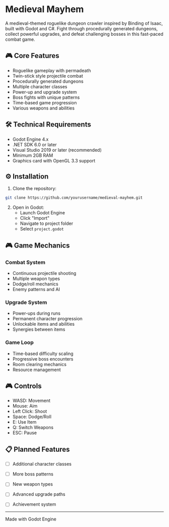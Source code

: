 # Medieval Mayhem

A medieval-themed roguelike dungeon crawler inspired by Binding of Isaac, built with Godot and C#. Fight through procedurally generated dungeons, collect powerful upgrades, and defeat challenging bosses in this fast-paced combat game.

## 🎮 Core Features

- Roguelike gameplay with permadeath
- Twin-stick style projectile combat
- Procedurally generated dungeons
- Multiple character classes
- Power-up and upgrade system
- Boss fights with unique patterns
- Time-based game progression
- Various weapons and abilities

## 🛠️ Technical Requirements

- Godot Engine 4.x
- .NET SDK 6.0 or later
- Visual Studio 2019 or later (recommended)
- Minimum 2GB RAM
- Graphics card with OpenGL 3.3 support

## ⚙️ Installation

1. Clone the repository:
```bash
git clone https://github.com/yourusername/medieval-mayhem.git
```

2. Open in Godot:
   - Launch Godot Engine
   - Click "Import"
   - Navigate to project folder
   - Select `project.godot`

## 🎮 Game Mechanics

### Combat System
- Continuous projectile shooting
- Multiple weapon types
- Dodge/roll mechanics
- Enemy patterns and AI

### Upgrade System
- Power-ups during runs
- Permanent character progression
- Unlockable items and abilities
- Synergies between items

### Game Loop
- Time-based difficulty scaling
- Progressive boss encounters
- Room clearing mechanics
- Resource management

## 🎮 Controls

- WASD: Movement
- Mouse: Aim
- Left Click: Shoot
- Space: Dodge/Roll
- E: Use Item
- Q: Switch Weapons
- ESC: Pause

## 📋 Planned Features

- [ ] Additional character classes
- [ ] More boss patterns
- [ ] New weapon types
- [ ] Advanced upgrade paths
- [ ] Achievement system


---
Made with Godot Engine
